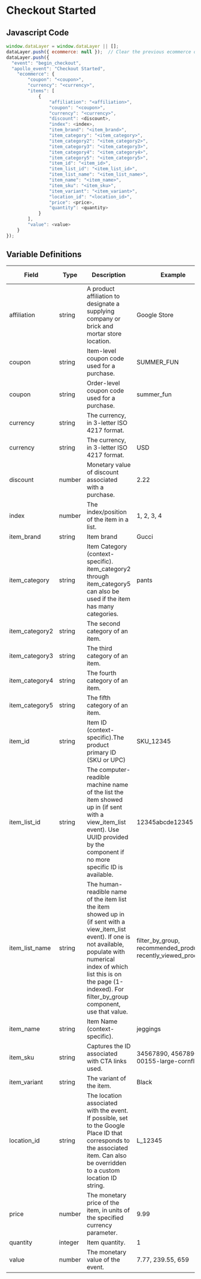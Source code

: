 # Checkout Started

### 

## Javascript Code
```js
window.dataLayer = window.dataLayer || [];
dataLayer.push({ ecommerce: null });  // Clear the previous ecommerce object.
dataLayer.push({
  "event": "begin_checkout",
  "apollo_event": "Checkout Started",
    "ecommerce": {
        "coupon": "<coupon>",
        "currency": "<currency>",
        "items": [
            {
                "affiliation": "<affiliation>",
                "coupon": "<coupon>",
                "currency": "<currency>",
                "discount": <discount>,
                "index": <index>,
                "item_brand": "<item_brand>",
                "item_category": "<item_category>",
                "item_category2": "<item_category2>",
                "item_category3": "<item_category3>",
                "item_category4": "<item_category4>",
                "item_category5": "<item_category5>",
                "item_id": "<item_id>",
                "item_list_id": "<item_list_id>",
                "item_list_name": "<item_list_name>",
                "item_name": "<item_name>",
                "item_sku": "<item_sku>",
                "item_variant": "<item_variant>",
                "location_id": "<location_id>",
                "price": <price>,
                "quantity": <quantity>
            }
        ],
        "value": <value>
    }
});
```

## Variable Definitions

|Field|Type|Description|Example|Pattern|Min Length|Max Length|Minimum|Maximum|Multiple Of|
| --- | --- | --- | --- | --- | --- | --- | --- | --- | --- |
|affiliation|string|A product affiliation to designate a supplying company or brick and mortar store location.|Google Store|||||||
|coupon|string|Item-level coupon code used for a purchase.|SUMMER\_FUN|||||||
|coupon|string|Order-level coupon code used for a purchase.|summer\_fun|||||||
|currency|string|The currency, in 3-letter ISO 4217 format.||||||||
|currency|string|The currency, in 3-letter ISO 4217 format.|USD|||||||
|discount|number|Monetary value of discount associated with a purchase.|2.22|||||||
|index|number|The index\/position of the item in a list.|1, 2, 3, 4|||||||
|item_brand|string|Item brand|Gucci|||||||
|item_category|string|Item Category \(context-specific\). item\_category2 through item\_category5 can also be used if the item has many categories.|pants|||||||
|item_category2|string|The second category of an item.||||||||
|item_category3|string|The third category of an item.||||||||
|item_category4|string|The fourth category of an item.||||||||
|item_category5|string|The fifth category of an item.||||||||
|item_id|string|Item ID \(context-specific\).The product primary ID \(SKU or UPC\)|SKU\_12345|||||||
|item_list_id|string|The computer-readible machine name of the list the item showed up in \(if sent with a view\_item\_list event\). Use UUID provided by the component if no more specific ID is available.|12345abcde12345|||||||
|item_list_name|string|The human-readible name of the item list the item showed up in \(if sent with a view\_item\_list event\). If one is not available, populate with numerical index of which list this is on the page \(1-indexed\). For filter\_by\_group component, use that value.|filter\_by\_group, recommended\_products, recently\_viewed\_products|||||||
|item_name|string|Item Name \(context-specific\).|jeggings|||||||
|item_sku|string|Captures the ID associated with CTA links used.|34567890, 4567890, 00155-large-cornflower|||||||
|item_variant|string|The variant of the item.|Black|||||||
|location_id|string|The location associated with the event. If possible, set to the Google Place ID that corresponds to the associated item. Can also be overridden to a custom location ID string.|L\_12345|||||||
|price|number|The monetary price of the item, in units of the specified currency parameter.|9.99|||||||
|quantity|integer|Item quantity.|1|||||||
|value|number|The monetary value of the event.|7.77, 239.55, 659|||||||





